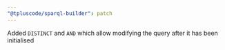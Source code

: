 ```yaml
---
"@tpluscode/sparql-builder": patch
---
```


Added `DISTINCT` and `AND` which allow modifying the query after it has been initialised
